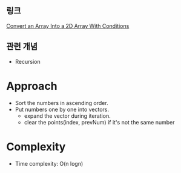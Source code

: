 ## 링크
[Convert an Array Into a 2D Array With Conditions](https://leetcode.com/problems/convert-an-array-into-a-2d-array-with-conditions/description/)

## 관련 개념
* Recursion

# Approach
- Sort the numbers in ascending order.
- Put numbers one by one into vectors.
  - expand the vector during iteration.
  - clear the points(index, prevNum) if it's not the same number

# Complexity
- Time complexity: O(n logn)